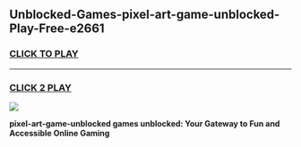 
## Unblocked-Games-pixel-art-game-unblocked-Play-Free-e2661
<h3>
<a href="https://premium76.site?title=pixel-art-game-unblocked&ref=23A">CLICK TO PLAY</a></h3>
<hr>

<h3>
<a href="https://premium76.site?title=pixel-art-game-unblocked&ref=23A">CLICK 2 PLAY</a>
  
</h3>

<a href="https://premium76.site?title=pixel-art-game-unblocked&ref=23A"><img src="https://clearcache.store/games.png"></a>


**pixel-art-game-unblocked games unblocked: Your Gateway to Fun and Accessible Online Gaming**
